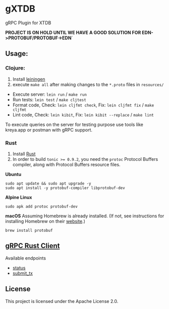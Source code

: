 # gXTDB

gRPC Plugin for XTDB

**PROJECT IS ON HOLD UNTIL WE HAVE A GOOD SOLUTION FOR EDN->PROTOBUF/PROTOBUF->EDN**`

## Usage:

### Clojure:

1. Install [leiningen](https://leiningen.org/)
2. execute `make all` after making changes to the `*.proto` files in `resources/`

* Execute server: `lein run` / `make run`
* Run tests: `lein test` / `make cljtest`
* Format code, Check: `lein cljfmt check`, Fix: `lein cljfmt fix` / `make cljfmt`
* Lint code, Check: `lein kibit`, Fix: `lein kibit --replace` / `make lint`

To execute queries on the server for testing purpose use tools like kreya.app or postman with gRPC support.

### Rust
1. Install [Rust](https://rustup.rs/)
2. In order to build `tonic >= 0.9.2`, you need the `protoc` Protocol Buffers compiler, along with Protocol Buffers resource files.

**Ubuntu**
```
sudo apt update && sudo apt upgrade -y
sudo apt install -y protobuf-compiler libprotobuf-dev
```

**Alpine Linux**
```
sudo apk add protoc protobuf-dev
```

**macOS**
Assuming Homebrew is already installed. (If not, see instructions for installing Homebrew on their [website](https://brew.sh/).)

```
brew install protobuf 
```


## [gRPC Rust Client](gxtdb-rs/docs/gxtdb-rs.md)

Available endpoints

 - [status](gxtdb-rs/docs/gxtdb-rs.md#status-example-response)
 - [submit_tx](gxtdb-rs/docs/gxtdb-rs.md#submit-tx-example-response)


## License

This project is licensed under the Apache License 2.0.
